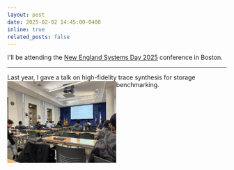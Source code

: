 ```yaml
---
layout: post
date: 2025-02-02 14:45:00-0400
inline: true
related_posts: false
---
```


I'll be attending the [New England Systems Day 2025](https://khoury-srg.github.io/nesd25/) conference in Boston. 

---
Last year, I gave a talk on high-fidelity trace synthesis for storage benchmarking.
<img src="assets/img/srg2024.webp" align="left" width="250" style="display: block;"/>


